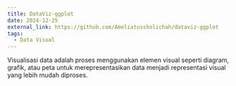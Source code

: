 ```yaml
---
title: DataViz-ggplot
date: 2024-12-25
external_link: https://github.com/Ameliatussholichah/dataviz-ggplot
tags:
  - Data Visual
---
```


Visualisasi data adalah proses menggunakan elemen visual seperti diagram, grafik, atau peta untuk merepresentasikan data menjadi representasi visual yang lebih mudah diproses.

<!--more-->
